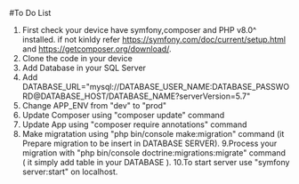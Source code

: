 #To Do List

1. First check your device have symfony,composer and PHP v8.0^ installed. if not kinldy refer https://symfony.com/doc/current/setup.html and https://getcomposer.org/download/.
2. Clone the code in your device 
3. Add Database in your SQL Server
4. Add DATABASE_URL="mysql://DATABASE_USER_NAME:DATABASE_PASSWORD@DATABASE_HOST/DATABASE_NAME?serverVersion=5.7"
5. Change APP_ENV from "dev"  to "prod"
6. Update Composer using "composer update" command
7. Update App using "composer require annotations" command
8. Make migratation using "php bin/console make:migration" command (it Prepare migration to be insert in DATABASE SERVER).
9.Process your migration with "php bin/console doctrine:migrations:migrate" command ( it simply add table in your DATABASE ). 
10.To start server use "symfony server:start" on localhost.
